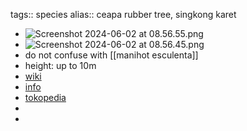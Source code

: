 tags:: species
alias:: cеара rubber tree, singkong karet

- ![Screenshot 2024-06-02 at 08.56.55.png](https://peach-geographical-bat-397.mypinata.cloud/ipfs/QmPZN14SkrGUiBKvgJ7JP9CxfakMvhxQ7t4xogWBc9GqPH)
- ![Screenshot 2024-06-02 at 08.56.45.png](https://peach-geographical-bat-397.mypinata.cloud/ipfs/QmaU4cXNsXQPdesGfr4WGDqsTuzuRGFaiboFGs1tnKEWxJ)
- do not confuse with [[manihot esculenta]]
- height: up to 10m
- [wiki](https://en.wikipedia.org/wiki/Manihot_carthaginensis_subsp._glaziovii)
- [info](http://www.plantsofasia.com/index/manihot_glaziovii/0-779)
- [tokopedia](https://www.tokopedia.com/widjayastore-3/bibit-stek-singkong-karet-singkong-taun?extParam=ivf%3Dfalse%26src%3Dsearch)
-
-